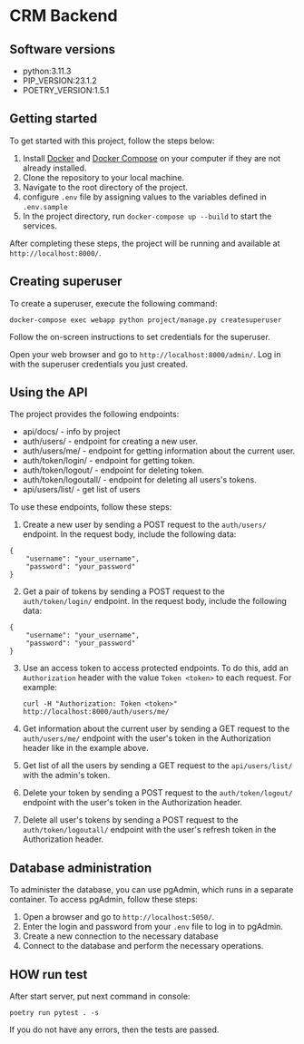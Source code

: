 # CRM Backend

## Software versions

- python:3.11.3
- PIP_VERSION:23.1.2
- POETRY_VERSION:1.5.1

## Getting started

To get started with this project, follow the steps below:
1. Install [Docker](https://docs.docker.com/engine/install/) and [Docker Compose](https://docs.docker.com/compose/install/) on your computer if they are not already installed.
2. Clone the repository to your local machine.
3. Navigate to the root directory of the project.
4. configure `.env` file by assigning values to the variables defined in `.env.sample`
5. In the project directory, run `docker-compose up --build` to start the services.

After completing these steps, the project will be running and available at `http://localhost:8000/`.

## Creating superuser

To create a superuser, execute the following command:

`docker-compose exec webapp python project/manage.py createsuperuser`

Follow the on-screen instructions to set credentials for the superuser.

Open your web browser and go to `http://localhost:8000/admin/`. Log in with the superuser credentials you just created.


## Using the API

The project provides the following endpoints:

- api/docs/ - info by project
- auth/users/ - endpoint for creating a new user.
- auth/users/me/ - endpoint for getting information about the current user.
- auth/token/login/ - endpoint for getting token.
- auth/token/logout/ - endpoint for deleting token.
- auth/token/logoutall/ - endpoint for deleting all users's tokens. 
- api/users/list/ - get list of users

To use these endpoints, follow these steps:

1. Create a new user by sending a POST request to the `auth/users/` endpoint. In the request body, include the following data:

```
{
    "username": "your_username",
    "password": "your_password"
}
```


2. Get a pair of tokens by sending a POST request to the `auth/token/login/` endpoint. In the request body, include the following data:

```
{
    "username": "your_username",
    "password": "your_password"
}
```


3. Use an access token to access protected endpoints. To do this, add an `Authorization` header with the value `Token <token>` to each request.
For example:

    `curl -H "Authorization: Token <token>" http://localhost:8000/auth/users/me/`

4. Get information about the current user by sending a GET request to the `auth/users/me/` endpoint with the user's token in the Authorization header like in the example above.

5. Get list of all the users by sending a GET request to the `api/users/list/` with the admin's token.

6. Delete your token by sending a POST request to the `auth/token/logout/` endpoint with the user's token in the Authorization header.

7. Delete all user's tokens by sending a POST request to the `auth/token/logoutall/` endpoint with the user's refresh token in the Authorization header.


## Database administration

To administer the database, you can use pgAdmin, which runs in a separate container. To access pgAdmin, follow these steps:

1. Open a browser and go to `http://localhost:5050/`.
2. Enter the login and password from your `.env` file to log in to pgAdmin.
3. Create a new connection to the necessary database
4. Connect to the database and perform the necessary operations.


## HOW run test
After start server, put next command in console:

`poetry run pytest . -s`

If you do not have any errors, then the tests are passed.
